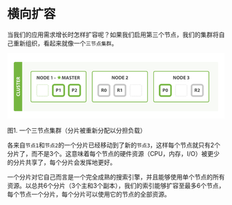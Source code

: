 # 横向扩容

当我们的应用需求增长时怎样扩容呢？如果我们启用第三个节点，我们的集群将自己重新组织，看起来就像一个`三节点集群`。

![三节点集群](../images/elas_0204.png "三节点集群")

图1. 一个三节点集群（分片被重新分配以分担负载）

各来自`节点1`和`节点2`的一个分片已经移动到了新的`节点3`，这样每个节点就只有2个分片了，而不是3个。这意味着每个节点的硬件资源（CPU，内存，I/O）被更少的分片共享了，每个分片会发挥地更好。

一个分片对它自己而言是一个完全成熟的搜索引擎，并且能够使用单个节点的所有资源。以总共6个分片（3个主和3个副本），我们的索引能够扩容至最多6个节点，每个节点一个分片，每个分片可以使用它的节点的全部资源。

